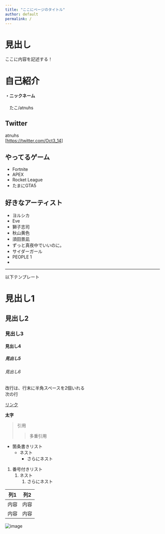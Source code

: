 ```yaml
---
title: "ここにページのタイトル"
author: default
permalink: /
---
```


# 見出し

ここに内容を記述する！

# 自己紹介  
#### ・ニックネーム
　たこ/atnuhs
## Twitter 
atnuhs  
[https://twitter.com/Oct3_14]  
  
## やってるゲーム  
- Fortnite  
- APEX
- Rocket League
- たまにGTA5
  
## 好きなアーティスト
 - ヨルシカ
 - Eve
 - 獅子志司
 - 秋山黄色
 - 須田景凪
 - ずっと真夜中でいいのに。
 - サイダーガール
 - PEOPLE 1
 - 


---

以下テンプレート

# 見出し1
## 見出し2
### 見出し3
#### 見出し4
##### 見出し5
###### 見出し6

改行は、行末に半角スペースを2個いれる  
次の行

[リンク](https://www.google.co.jp/)

**太字**

> 引用
>> 多重引用


- 箇条書きリスト
  - ネスト
    - さらにネスト


1. 番号付きリスト
   1. ネスト
      1. さらにネスト

  
| 列1  | 列2  |
|-----|-----|
| 内容  | 内容  |
| 内容  | 内容  |

![image](/220422_GitHubPages/assets/images/logo-150.png)
